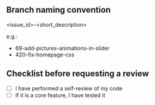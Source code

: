## Branch naming convention

<issue_id>-<short_description>

e.g.:

* 69-add-pictures-animations-in-slider
* 420-fix-homepage-css


## Checklist before requesting a review
- [ ] I have performed a self-review of my code
- [ ] If it is a core feature, I have tested it
